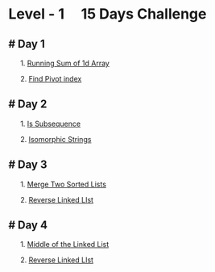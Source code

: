# Level - 1  &nbsp; &nbsp;  15 Days Challenge

## # Day 1
&nbsp; &nbsp; &nbsp; 1. [Running Sum of 1d Array](https://leetcode.com/problems/running-sum-of-1d-array/)


&nbsp; &nbsp; &nbsp; 2. [Find Pivot index](https://leetcode.com/problems/find-pivot-index/)

## # Day 2


&nbsp; &nbsp; &nbsp; 1.  [Is Subsequence](https://leetcode.com/problems/is-subsequence/)

&nbsp; &nbsp; &nbsp; 2.  [Isomorphic Strings](https://leetcode.com/problems/isomorphic-strings/)
  
##  # Day 3

&nbsp; &nbsp; &nbsp;  1. [Merge Two Sorted Lists](https://leetcode.com/problems/merge-two-sorted-lists/)
 
 &nbsp; &nbsp; &nbsp; 2. [Reverse Linked LIst](https://leetcode.com/problems/reverse-linked-list/)
 
 ##  # Day 4

&nbsp; &nbsp; &nbsp;  1. [Middle of the Linked List](https://leetcode.com/problems/middle-of-the-linked-list/)
 
 &nbsp; &nbsp; &nbsp; 2. [Reverse Linked LIst](https://leetcode.com/problems/reverse-linked-list/)
